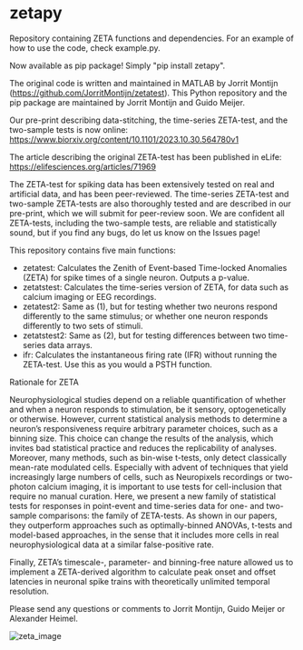 # zetapy
Repository containing ZETA functions and dependencies. For an example of how to use the code, check example.py. 

Now available as pip package! Simply "pip install zetapy".

The original code is written and maintained in MATLAB by Jorrit Montijn (https://github.com/JorritMontijn/zetatest). This Python repository and the pip package are maintained by Jorrit Montijn and Guido Meijer.

Our pre-print describing data-stitching, the time-series ZETA-test, and the two-sample tests is now online: https://www.biorxiv.org/content/10.1101/2023.10.30.564780v1

The article describing the original ZETA-test has been published in eLife: https://elifesciences.org/articles/71969

The ZETA-test for spiking data has been extensively tested on real and artificial data, and has been peer-reviewed. The time-series ZETA-test and two-sample ZETA-tests are also thoroughly tested and are described in our pre-print, which we will submit for peer-review soon. We are confident all ZETA-tests, including the two-sample tests, are reliable and statistically sound, but if you find any bugs, do let us know on the Issues page!

This repository contains five main functions:

 - zetatest: Calculates the Zenith of Event-based Time-locked Anomalies (ZETA) for spike times of a single neuron. Outputs a p-value.
 - zetatstest: Calculates the time-series version of ZETA, for data such as calcium imaging or EEG recordings.
 - zetatest2: Same as (1), but for testing whether two neurons respond differently to the same stimulus; or whether one neuron responds differently to two sets of stimuli.
 - zetatstest2: Same as (2), but for testing differences between two time-series data arrays.
 - ifr: Calculates the instantaneous firing rate (IFR) without running the ZETA-test. Use this as you would a PSTH function.

Rationale for ZETA

Neurophysiological studies depend on a reliable quantification of whether and when a neuron responds to stimulation, be it sensory, optogenetically or otherwise. However, current statistical analysis methods to determine a neuron’s responsiveness require arbitrary parameter choices, such as a binning size. This choice can change the results of the analysis, which invites bad statistical practice and reduces the replicability of analyses. Moreover, many methods, such as bin-wise t-tests, only detect classically mean-rate modulated cells. Especially with advent of techniques that yield increasingly large numbers of cells, such as Neuropixels recordings or two-photon calcium imaging, it is important to use tests for cell-inclusion that require no manual curation. Here, we present a new family of statistical tests for responses in point-event and time-series data for one- and two-sample comparisons: the family of ZETA-tests. As shown in our papers, they outperform approaches such as optimally-binned ANOVAs, t-tests and model-based approaches, in the sense that it includes more cells in real neurophysiological data at a similar false-positive rate.

Finally, ZETA’s timescale-, parameter- and binning-free nature allowed us to implement a ZETA-derived algorithm to calculate peak onset and offset latencies in neuronal spike trains with theoretically unlimited temporal resolution.

Please send any questions or comments to Jorrit Montijn, Guido Meijer or Alexander Heimel.

![zeta_image](https://user-images.githubusercontent.com/15422591/135059690-2d7f216a-726e-4080-a4ec-2b3fae78e10c.png)
